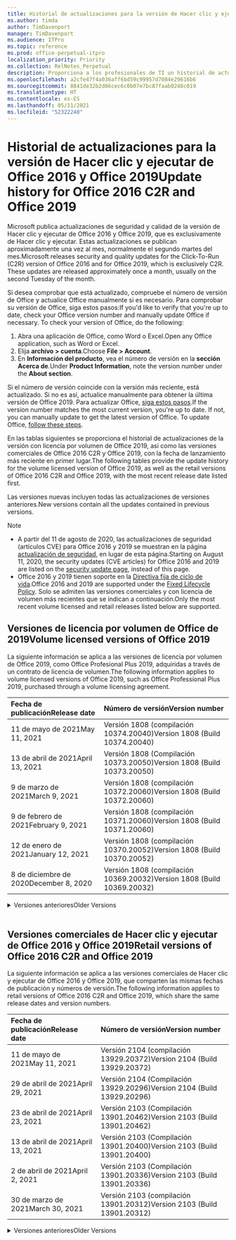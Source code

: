 ```yaml
---
title: Historial de actualizaciones para la versión de Hacer clic y ejecutar de Office 2016 y Office 2019
ms.author: timda
author: TimDavenport
manager: TimDavenport
ms.audience: ITPro
ms.topic: reference
ms.prod: office-perpetual-itpro
localization_priority: Priority
ms.collection: RelNotes_Perpetual
description: Proporciona a los profesionales de TI un historial de actualizaciones para las versiones permanentes de Office 2016 y Office 2019 que usan Hacer clic y ejecutar.
ms.openlocfilehash: a2cfe47f4a036aff6bd59c99957d7084e29616b6
ms.sourcegitcommit: 8841de32b2d66cec6c0b07e7bc87faab0248c019
ms.translationtype: HT
ms.contentlocale: es-ES
ms.lasthandoff: 05/11/2021
ms.locfileid: "52322240"
---
```

# <a name="update-history-for-office-2016-c2r-and-office-2019"></a><span data-ttu-id="39fc8-103">Historial de actualizaciones para la versión de Hacer clic y ejecutar de Office 2016 y Office 2019</span><span class="sxs-lookup"><span data-stu-id="39fc8-103">Update history for Office 2016 C2R and Office 2019</span></span>

<span data-ttu-id="39fc8-p101">Microsoft publica actualizaciones de seguridad y calidad de la versión de Hacer clic y ejecutar de Office 2016 y Office 2019, que es exclusivamente de Hacer clic y ejecutar. Estas actualizaciones se publican aproximadamente una vez al mes, normalmente el segundo martes del mes.</span><span class="sxs-lookup"><span data-stu-id="39fc8-p101">Microsoft releases security and quality updates for the Click-To-Run (C2R) version of Office 2016 and for Office 2019, which is exclusively C2R. These updates are released approximately once a month, usually on the second Tuesday of the month.</span></span>

<span data-ttu-id="39fc8-p102">Si desea comprobar que está actualizado, compruebe el número de versión de Office y actualice Office manualmente si es necesario. Para comprobar su versión de Office, siga estos pasos:</span><span class="sxs-lookup"><span data-stu-id="39fc8-p102">If you'd like to verify that you're up to date, check your Office version number and manually update Office if necessary. To check your version of Office, do the following:</span></span>

  1.    <span data-ttu-id="39fc8-108">Abra una aplicación de Office, como Word o Excel.</span><span class="sxs-lookup"><span data-stu-id="39fc8-108">Open any Office application, such as Word or Excel.</span></span>
  2.    <span data-ttu-id="39fc8-109">Elija **archivo > cuenta**.</span><span class="sxs-lookup"><span data-stu-id="39fc8-109">Choose **File > Account**.</span></span>
  3.    <span data-ttu-id="39fc8-110">En **Información del producto**, vea el número de versión en la **sección Acerca de**.</span><span class="sxs-lookup"><span data-stu-id="39fc8-110">Under **Product Information**, note the version number under the **About section**.</span></span>

<span data-ttu-id="39fc8-p103">Si el número de versión coincide con la versión más reciente, está actualizado. Si no es así, actualice manualmente para obtener la última versión de Office 2019. Para actualizar Office, [siga estos pasos](https://support.office.com/article/2ab296f3-7f03-43a2-8e50-46de917611c5).</span><span class="sxs-lookup"><span data-stu-id="39fc8-p103">If the version number matches the most current version, you're up to date. If not, you can manually update to get the latest version of Office. To update Office, [follow these steps](https://support.office.com/article/2ab296f3-7f03-43a2-8e50-46de917611c5).</span></span>


<span data-ttu-id="39fc8-114">En las tablas siguientes se proporciona el historial de actualizaciones de la versión con licencia por volumen de Office 2019, así como las versiones comerciales de Office 2016 C2R y Office 2019, con la fecha de lanzamiento más reciente en primer lugar.</span><span class="sxs-lookup"><span data-stu-id="39fc8-114">The following tables provide the update history for the volume licensed version of Office 2019, as well as the retail versions of Office 2016 C2R and Office 2019, with the most recent release date listed first.</span></span>

<span data-ttu-id="39fc8-115">Las versiones nuevas incluyen todas las actualizaciones de versiones anteriores.</span><span class="sxs-lookup"><span data-stu-id="39fc8-115">New versions contain all the updates contained in previous versions.</span></span>


 > [!NOTE]
> - <span data-ttu-id="39fc8-116">A partir del 11 de agosto de 2020, las actualizaciones de seguridad (artículos CVE) para Office 2016 y 2019 se muestran en la página [actualización de seguridad](./microsoft365-apps-security-updates.md), en lugar de esta página.</span><span class="sxs-lookup"><span data-stu-id="39fc8-116">Starting on August 11, 2020, the security updates (CVE articles) for Office 2016 and 2019 are listed on the [security update page](./microsoft365-apps-security-updates.md), instead of this page.</span></span> 
> - <span data-ttu-id="39fc8-117">Office 2016 y 2019 tienen soporte en la [Directiva fija de ciclo de vida](/lifecycle/policies/fixed).</span><span class="sxs-lookup"><span data-stu-id="39fc8-117">Office 2016 and 2019 are supported under the [Fixed Lifecycle Policy](/lifecycle/policies/fixed).</span></span> <span data-ttu-id="39fc8-118">Solo se admiten las versiones comerciales y con licencia de volumen más recientes que se indican a continuación.</span><span class="sxs-lookup"><span data-stu-id="39fc8-118">Only the most recent volume licensed and retail releases listed below are supported.</span></span>


## <a name="volume-licensed-versions-of-office-2019"></a><span data-ttu-id="39fc8-119">Versiones de licencia por volumen de Office de 2019</span><span class="sxs-lookup"><span data-stu-id="39fc8-119">Volume licensed versions of Office 2019</span></span>
<span data-ttu-id="39fc8-120">La siguiente información se aplica a las versiones de licencia por volumen de Office 2019, como Office Profesional Plus 2019, adquiridas a través de un contrato de licencia de volumen.</span><span class="sxs-lookup"><span data-stu-id="39fc8-120">The following information applies to volume licensed versions of Office 2019, such as Office Professional Plus 2019, purchased through a volume licensing agreement.</span></span>

[//]: # (NO QUITAR EL INICIO DE LA TABLA DE LICENCIAS POR VOLUMEN)


|<span data-ttu-id="39fc8-122">**Fecha de publicación**</span><span class="sxs-lookup"><span data-stu-id="39fc8-122">**Release date**</span></span>|<span data-ttu-id="39fc8-123">**Número de versión**</span><span class="sxs-lookup"><span data-stu-id="39fc8-123">**Version number**</span></span>|
|:-----|:-----|
|<span data-ttu-id="39fc8-124">11 de mayo de 2021</span><span class="sxs-lookup"><span data-stu-id="39fc8-124">May 11, 2021</span></span>|<span data-ttu-id="39fc8-125">Versión 1808 (compilación 10374.20040)</span><span class="sxs-lookup"><span data-stu-id="39fc8-125">Version 1808 (Build 10374.20040)</span></span>|
|<span data-ttu-id="39fc8-126">13 de abril de 2021</span><span class="sxs-lookup"><span data-stu-id="39fc8-126">April 13, 2021</span></span>|<span data-ttu-id="39fc8-127">Versión 1808 (Compilación 10373.20050)</span><span class="sxs-lookup"><span data-stu-id="39fc8-127">Version 1808 (Build 10373.20050)</span></span>|
|<span data-ttu-id="39fc8-128">9 de marzo de 2021</span><span class="sxs-lookup"><span data-stu-id="39fc8-128">March 9, 2021</span></span>|<span data-ttu-id="39fc8-129">Versión 1808 (compilación 10372.20060)</span><span class="sxs-lookup"><span data-stu-id="39fc8-129">Version 1808 (Build 10372.20060)</span></span>|
|<span data-ttu-id="39fc8-130">9 de febrero de 2021</span><span class="sxs-lookup"><span data-stu-id="39fc8-130">February 9, 2021</span></span>|<span data-ttu-id="39fc8-131">Versión 1808 (compilación 10371.20060)</span><span class="sxs-lookup"><span data-stu-id="39fc8-131">Version 1808 (Build 10371.20060)</span></span>|
|<span data-ttu-id="39fc8-132">12 de enero de 2021</span><span class="sxs-lookup"><span data-stu-id="39fc8-132">January 12, 2021</span></span>|<span data-ttu-id="39fc8-133">Versión 1808 (compilación 10370.20052)</span><span class="sxs-lookup"><span data-stu-id="39fc8-133">Version 1808 (Build 10370.20052)</span></span>|
|<span data-ttu-id="39fc8-134">8 de diciembre de 2020</span><span class="sxs-lookup"><span data-stu-id="39fc8-134">December 8, 2020</span></span>|<span data-ttu-id="39fc8-135">Versión 1808 (compilación 10369.20032)</span><span class="sxs-lookup"><span data-stu-id="39fc8-135">Version 1808 (Build 10369.20032)</span></span>|


[//]: # (NO QUITAR EL FINAL DE LA TABLA DE LICENCIAS POR VOLUMEN)

<details>
<summary><span data-ttu-id="39fc8-137">Versiones anteriores</span><span class="sxs-lookup"><span data-stu-id="39fc8-137">Older Versions</span></span></summary>
 

[//]: # (NO QUITAR EL INICIO DE LA ANTIGUA TABLA DE LICENCIAS POR VOLUMEN)


|<span data-ttu-id="39fc8-139">**Fecha de publicación**</span><span class="sxs-lookup"><span data-stu-id="39fc8-139">**Release date**</span></span>|<span data-ttu-id="39fc8-140">**Número de versión**</span><span class="sxs-lookup"><span data-stu-id="39fc8-140">**Version number**</span></span>|
|:-----|:-----|
|<span data-ttu-id="39fc8-141">10 de noviembre de 2020</span><span class="sxs-lookup"><span data-stu-id="39fc8-141">November 10, 2020</span></span>|<span data-ttu-id="39fc8-142">Versión 1808 (compilación 10368.20035)</span><span class="sxs-lookup"><span data-stu-id="39fc8-142">Version 1808 (Build 10368.20035)</span></span>|
|<span data-ttu-id="39fc8-143">13 de octubre de 2020</span><span class="sxs-lookup"><span data-stu-id="39fc8-143">October 13, 2020</span></span>|<span data-ttu-id="39fc8-144">Versión 1808 (compilación 10367.20048)</span><span class="sxs-lookup"><span data-stu-id="39fc8-144">Version 1808 (Build 10367.20048)</span></span>|
|<span data-ttu-id="39fc8-145">8 de septiembre de 2020</span><span class="sxs-lookup"><span data-stu-id="39fc8-145">September 8, 2020</span></span>|<span data-ttu-id="39fc8-146">Versión 1808 (compilación 10366.20016)</span><span class="sxs-lookup"><span data-stu-id="39fc8-146">Version 1808 (Build 10366.20016)</span></span>|
|<span data-ttu-id="39fc8-147">11 de agosto de 2020</span><span class="sxs-lookup"><span data-stu-id="39fc8-147">August 11, 2020</span></span>|<span data-ttu-id="39fc8-148">Versión 1808 (compilación 10364.20059)</span><span class="sxs-lookup"><span data-stu-id="39fc8-148">Version 1808 (Build 10364.20059)</span></span>|
|<span data-ttu-id="39fc8-149">14 de julio de 2020</span><span class="sxs-lookup"><span data-stu-id="39fc8-149">July 14, 2020</span></span>   |<span data-ttu-id="39fc8-150">Versión 1808 (Compilación 10363.20015)</span><span class="sxs-lookup"><span data-stu-id="39fc8-150">Version 1808 (Build 10363.20015)</span></span>  |
|<span data-ttu-id="39fc8-151">9 de junio de 2020</span><span class="sxs-lookup"><span data-stu-id="39fc8-151">June 9, 2020</span></span>   |<span data-ttu-id="39fc8-152">Versión 1808 (compilación 10361.20002)</span><span class="sxs-lookup"><span data-stu-id="39fc8-152">Version 1808 (Build 10361.20002)</span></span>  |
|<span data-ttu-id="39fc8-153">12 de mayo de 2020</span><span class="sxs-lookup"><span data-stu-id="39fc8-153">May 12, 2020</span></span>   |<span data-ttu-id="39fc8-154">Versión 1808 (compilación 10359.20023)</span><span class="sxs-lookup"><span data-stu-id="39fc8-154">Version 1808 (Build 10359.20023)</span></span>  |
|<span data-ttu-id="39fc8-155">14 de abril de 2020</span><span class="sxs-lookup"><span data-stu-id="39fc8-155">April 14, 2020</span></span>   |<span data-ttu-id="39fc8-156">Versión 1808 (compilación 10358.20061)</span><span class="sxs-lookup"><span data-stu-id="39fc8-156">Version 1808 (Build 10358.20061)</span></span>  |
|<span data-ttu-id="39fc8-157">10 de marzo de 2020</span><span class="sxs-lookup"><span data-stu-id="39fc8-157">March 10, 2020</span></span>   |<span data-ttu-id="39fc8-158">Versión 1808 (compilación 10357.20081)</span><span class="sxs-lookup"><span data-stu-id="39fc8-158">Version 1808 (Build 10357.20081)</span></span>  |
|<span data-ttu-id="39fc8-159">11 de febrero de 2020</span><span class="sxs-lookup"><span data-stu-id="39fc8-159">February 11, 2020</span></span>   |<span data-ttu-id="39fc8-160">Versión 1808 (compilación 10356.20006)</span><span class="sxs-lookup"><span data-stu-id="39fc8-160">Version 1808 (Build 10356.20006)</span></span>  |


[//]: # (NO QUITAR EL FINAL DE LA ANTIGUA TABLA DE LICENCIAS POR VOLUMEN)

</details>


<br/>

## <a name="retail-versions-of-office-2016-c2r-and-office-2019"></a><span data-ttu-id="39fc8-162">Versiones comerciales de Hacer clic y ejecutar de Office 2016 y Office 2019</span><span class="sxs-lookup"><span data-stu-id="39fc8-162">Retail versions of Office 2016 C2R and Office 2019</span></span>
<span data-ttu-id="39fc8-163">La siguiente información se aplica a las versiones comerciales de Hacer clic y ejecutar de Office 2016 y Office 2019, que comparten las mismas fechas de publicación y números de versión.</span><span class="sxs-lookup"><span data-stu-id="39fc8-163">The following information applies to retail versions of Office 2016 C2R and Office 2019, which share the same release dates and version numbers.</span></span>

[//]: # (NO QUITAR EL INICIO DE LA TABLA DE VENTAS AL POR MENOR)


|<span data-ttu-id="39fc8-165">**Fecha de publicación**</span><span class="sxs-lookup"><span data-stu-id="39fc8-165">**Release date**</span></span>|<span data-ttu-id="39fc8-166">**Número de versión**</span><span class="sxs-lookup"><span data-stu-id="39fc8-166">**Version number**</span></span>|
|:-----|:-----|
|<span data-ttu-id="39fc8-167">11 de mayo de 2021</span><span class="sxs-lookup"><span data-stu-id="39fc8-167">May 11, 2021</span></span>|<span data-ttu-id="39fc8-168">Versión 2104 (compilación 13929.20372)</span><span class="sxs-lookup"><span data-stu-id="39fc8-168">Version 2104 (Build 13929.20372)</span></span>|
|<span data-ttu-id="39fc8-169">29 de abril de 2021</span><span class="sxs-lookup"><span data-stu-id="39fc8-169">April 29, 2021</span></span>|<span data-ttu-id="39fc8-170">Versión 2104 (Compilación 13929.20296)</span><span class="sxs-lookup"><span data-stu-id="39fc8-170">Version 2104 (Build 13929.20296)</span></span>|
|<span data-ttu-id="39fc8-171">23 de abril de 2021</span><span class="sxs-lookup"><span data-stu-id="39fc8-171">April 23, 2021</span></span>|<span data-ttu-id="39fc8-172">Versión 2103 (Compilación 13901.20462)</span><span class="sxs-lookup"><span data-stu-id="39fc8-172">Version 2103 (Build 13901.20462)</span></span>|
|<span data-ttu-id="39fc8-173">13 de abril de 2021</span><span class="sxs-lookup"><span data-stu-id="39fc8-173">April 13, 2021</span></span>|<span data-ttu-id="39fc8-174">Versión 2103 (Compilación 13901.20400)</span><span class="sxs-lookup"><span data-stu-id="39fc8-174">Version 2103 (Build 13901.20400)</span></span>|
|<span data-ttu-id="39fc8-175">2 de abril de 2021</span><span class="sxs-lookup"><span data-stu-id="39fc8-175">April 2, 2021</span></span>|<span data-ttu-id="39fc8-176">Versión 2103 (Compilación 13901.20336)</span><span class="sxs-lookup"><span data-stu-id="39fc8-176">Version 2103 (Build 13901.20336)</span></span>|
|<span data-ttu-id="39fc8-177">30 de marzo de 2021</span><span class="sxs-lookup"><span data-stu-id="39fc8-177">March 30, 2021</span></span>|<span data-ttu-id="39fc8-178">Versión 2103 (compilación 13901.20312)</span><span class="sxs-lookup"><span data-stu-id="39fc8-178">Version 2103 (Build 13901.20312)</span></span>|


[//]: # (NO QUITAR EL FINAL DE LA TABLA DE VENTAS AL POR MENOR)

<details>
<summary><span data-ttu-id="39fc8-180">Versiones anteriores</span><span class="sxs-lookup"><span data-stu-id="39fc8-180">Older Versions</span></span></summary>
 

[//]: # (NO QUITAR EL INICIO DE LA ANTIGUA TABLA DE VENTAS AL POR MENOR)


|<span data-ttu-id="39fc8-182">**Fecha de publicación**</span><span class="sxs-lookup"><span data-stu-id="39fc8-182">**Release date**</span></span>|<span data-ttu-id="39fc8-183">**Número de versión**</span><span class="sxs-lookup"><span data-stu-id="39fc8-183">**Version number**</span></span>|
|:-----|:-----|
|<span data-ttu-id="39fc8-184">18 de marzo de 2021</span><span class="sxs-lookup"><span data-stu-id="39fc8-184">March 18, 2021</span></span>|<span data-ttu-id="39fc8-185">Versión 2102 (compilación 13801.20360)</span><span class="sxs-lookup"><span data-stu-id="39fc8-185">Version 2102 (Build 13801.20360)</span></span>|
|<span data-ttu-id="39fc8-186">9 de marzo de 2021</span><span class="sxs-lookup"><span data-stu-id="39fc8-186">March 9, 2021</span></span>|<span data-ttu-id="39fc8-187">Versión 2102 (compilación 13801.20294)</span><span class="sxs-lookup"><span data-stu-id="39fc8-187">Version 2102 (Build 13801.20294)</span></span>|
|<span data-ttu-id="39fc8-188">1 de marzo de 2021</span><span class="sxs-lookup"><span data-stu-id="39fc8-188">March 1, 2021</span></span>|<span data-ttu-id="39fc8-189">Versión 2102 (compilación 13801.20266)</span><span class="sxs-lookup"><span data-stu-id="39fc8-189">Version 2102 (Build 13801.20266)</span></span>|
|<span data-ttu-id="39fc8-190">16 de febrero de 2021</span><span class="sxs-lookup"><span data-stu-id="39fc8-190">February 16, 2021</span></span>|<span data-ttu-id="39fc8-191">Versión 2101 (compilación 13628.20448)</span><span class="sxs-lookup"><span data-stu-id="39fc8-191">Version 2101 (Build 13628.20448)</span></span>|
|<span data-ttu-id="39fc8-192">9 de febrero de 2021</span><span class="sxs-lookup"><span data-stu-id="39fc8-192">February 9, 2021</span></span>|<span data-ttu-id="39fc8-193">Versión 2101 (Compilación 13628.20380)</span><span class="sxs-lookup"><span data-stu-id="39fc8-193">Version 2101 (Build 13628.20380)</span></span>|
|<span data-ttu-id="39fc8-194">26 de enero de 2021</span><span class="sxs-lookup"><span data-stu-id="39fc8-194">January 26, 2021</span></span>|<span data-ttu-id="39fc8-195">Versión 2101 (Compilación 13628.20274)</span><span class="sxs-lookup"><span data-stu-id="39fc8-195">Version 2101 (Build 13628.20274)</span></span>|
|<span data-ttu-id="39fc8-196">21 de enero de 2021</span><span class="sxs-lookup"><span data-stu-id="39fc8-196">January 21, 2021</span></span>|<span data-ttu-id="39fc8-197">Versión 2012 (compilación 13530.20440)</span><span class="sxs-lookup"><span data-stu-id="39fc8-197">Version 2012 (Build 13530.20440)</span></span>|
|<span data-ttu-id="39fc8-198">12 de enero de 2021</span><span class="sxs-lookup"><span data-stu-id="39fc8-198">January 12, 2021</span></span>|<span data-ttu-id="39fc8-199">Versión 2012 (compilación 13530.20376)</span><span class="sxs-lookup"><span data-stu-id="39fc8-199">Version 2012 (Build 13530.20376)</span></span>|
|<span data-ttu-id="39fc8-200">5 de enero de 2021</span><span class="sxs-lookup"><span data-stu-id="39fc8-200">January 5, 2021</span></span>|<span data-ttu-id="39fc8-201">Versión 2012 (compilación 13530.20316)</span><span class="sxs-lookup"><span data-stu-id="39fc8-201">Version 2012 (Build 13530.20316)</span></span>|
|<span data-ttu-id="39fc8-202">21 de diciembre de 2020</span><span class="sxs-lookup"><span data-stu-id="39fc8-202">December 21, 2020</span></span>|<span data-ttu-id="39fc8-203">Versión 2011 (compilación 13426.20404)</span><span class="sxs-lookup"><span data-stu-id="39fc8-203">Version 2011 (Build 13426.20404)</span></span>|
|<span data-ttu-id="39fc8-204">8 de diciembre de 2020</span><span class="sxs-lookup"><span data-stu-id="39fc8-204">December 8, 2020</span></span>|<span data-ttu-id="39fc8-205">Versión 2011 (compilación 13426.20332)</span><span class="sxs-lookup"><span data-stu-id="39fc8-205">Version 2011 (Build 13426.20332)</span></span>|
|<span data-ttu-id="39fc8-206">2 de diciembre de 2020</span><span class="sxs-lookup"><span data-stu-id="39fc8-206">December 2, 2020</span></span>|<span data-ttu-id="39fc8-207">Versión 2011 (compilación 13426.20308)</span><span class="sxs-lookup"><span data-stu-id="39fc8-207">Version 2011 (Build 13426.20308)</span></span>|
|<span data-ttu-id="39fc8-208">30 de noviembre de 2020</span><span class="sxs-lookup"><span data-stu-id="39fc8-208">November 30, 2020</span></span>|<span data-ttu-id="39fc8-209">Versión 2011 (compilación 13426.20294)</span><span class="sxs-lookup"><span data-stu-id="39fc8-209">Version 2011 (Build 13426.20294)</span></span>|
|<span data-ttu-id="39fc8-210">23 de noviembre de 2020</span><span class="sxs-lookup"><span data-stu-id="39fc8-210">November 23, 2020</span></span>|<span data-ttu-id="39fc8-211">Versión 2011 (compilación 13426.20274)</span><span class="sxs-lookup"><span data-stu-id="39fc8-211">Version 2011 (Build 13426.20274)</span></span>|
|<span data-ttu-id="39fc8-212">17 de noviembre de 2020</span><span class="sxs-lookup"><span data-stu-id="39fc8-212">November 17, 2020</span></span>|<span data-ttu-id="39fc8-213">Versión 2010 (compilación 13328.20408)</span><span class="sxs-lookup"><span data-stu-id="39fc8-213">Version 2010 (Build 13328.20408)</span></span>|
|<span data-ttu-id="39fc8-214">10 de noviembre de 2020</span><span class="sxs-lookup"><span data-stu-id="39fc8-214">November 10, 2020</span></span>|<span data-ttu-id="39fc8-215">Versión 2010 (compilación 13328.20356)</span><span class="sxs-lookup"><span data-stu-id="39fc8-215">Version 2010 (Build 13328.20356)</span></span>|
|<span data-ttu-id="39fc8-216">27 de octubre de 2020</span><span class="sxs-lookup"><span data-stu-id="39fc8-216">October 27, 2020</span></span>|<span data-ttu-id="39fc8-217">Versión 2010 (compilación 13328.20292)</span><span class="sxs-lookup"><span data-stu-id="39fc8-217">Version 2010 (Build 13328.20292)</span></span>|
|<span data-ttu-id="39fc8-218">21 de octubre de 2020</span><span class="sxs-lookup"><span data-stu-id="39fc8-218">October 21, 2020</span></span>|<span data-ttu-id="39fc8-219">Versión 2009 (compilación 13231.20418)</span><span class="sxs-lookup"><span data-stu-id="39fc8-219">Version 2009 (Build 13231.20418)</span></span>|
|<span data-ttu-id="39fc8-220">13 de octubre de 2020</span><span class="sxs-lookup"><span data-stu-id="39fc8-220">October 13, 2020</span></span>|<span data-ttu-id="39fc8-221">Versión 2009 (compilación 13231.20390)</span><span class="sxs-lookup"><span data-stu-id="39fc8-221">Version 2009 (Build 13231.20390)</span></span>|
|<span data-ttu-id="39fc8-222">8 de octubre de 2020</span><span class="sxs-lookup"><span data-stu-id="39fc8-222">October 8, 2020</span></span>|<span data-ttu-id="39fc8-223">Versión 2009 (compilación 13231.20368)</span><span class="sxs-lookup"><span data-stu-id="39fc8-223">Version 2009 (Build 13231.20368)</span></span>|
|<span data-ttu-id="39fc8-224">28 de septiembre de 2020</span><span class="sxs-lookup"><span data-stu-id="39fc8-224">September 28, 2020</span></span>|<span data-ttu-id="39fc8-225">Versión 2009 (Compilación 13231.20262)</span><span class="sxs-lookup"><span data-stu-id="39fc8-225">Version 2009 (Build 13231.20262)</span></span>|
|<span data-ttu-id="39fc8-226">22 de septiembre de 2020</span><span class="sxs-lookup"><span data-stu-id="39fc8-226">September 22, 2020</span></span>|<span data-ttu-id="39fc8-227">Versión 2008 (Compilación 13127.20508)</span><span class="sxs-lookup"><span data-stu-id="39fc8-227">Version 2008 (Build 13127.20508)</span></span>|
|<span data-ttu-id="39fc8-228">9 de septiembre de 2020</span><span class="sxs-lookup"><span data-stu-id="39fc8-228">September 9, 2020</span></span>|<span data-ttu-id="39fc8-229">Versión 2008 (Compilación 13127.20408)</span><span class="sxs-lookup"><span data-stu-id="39fc8-229">Version 2008 (Build 13127.20408)</span></span>|
|<span data-ttu-id="39fc8-230">31 de agosto de 2020</span><span class="sxs-lookup"><span data-stu-id="39fc8-230">August 31, 2020</span></span>|<span data-ttu-id="39fc8-231">Versión 2008 (compilación 13127.20296)</span><span class="sxs-lookup"><span data-stu-id="39fc8-231">Version 2008 (Build 13127.20296)</span></span>|
|<span data-ttu-id="39fc8-232">25 de agosto de 2020</span><span class="sxs-lookup"><span data-stu-id="39fc8-232">August 25, 2020</span></span>|<span data-ttu-id="39fc8-233">Versión 2007 (compilación 13029.20460)</span><span class="sxs-lookup"><span data-stu-id="39fc8-233">Version 2007 (Build 13029.20460)</span></span>|
|<span data-ttu-id="39fc8-234">11 de agosto de 2020</span><span class="sxs-lookup"><span data-stu-id="39fc8-234">August 11, 2020</span></span>|<span data-ttu-id="39fc8-235">Versión 2007 (compilación 13029.20344)</span><span class="sxs-lookup"><span data-stu-id="39fc8-235">Version 2007 (Build 13029.20344)</span></span>|
|<span data-ttu-id="39fc8-236">30 de julio de 2020</span><span class="sxs-lookup"><span data-stu-id="39fc8-236">July 30, 2020</span></span>|<span data-ttu-id="39fc8-237">Versión 2007 (compilación 13029.20308)</span><span class="sxs-lookup"><span data-stu-id="39fc8-237">Version 2007 (Build 13029.20308)</span></span>  |
|<span data-ttu-id="39fc8-238">28 de julio de 2020</span><span class="sxs-lookup"><span data-stu-id="39fc8-238">July 28, 2020</span></span>|<span data-ttu-id="39fc8-239">Versión 2006 (compilación 13001.20498)</span><span class="sxs-lookup"><span data-stu-id="39fc8-239">Version 2006 (Build 13001.20498)</span></span>  |
|<span data-ttu-id="39fc8-240">14 de julio de 2020</span><span class="sxs-lookup"><span data-stu-id="39fc8-240">July 14, 2020</span></span>|<span data-ttu-id="39fc8-241">Versión 2006 (Compilación 13001.20384)</span><span class="sxs-lookup"><span data-stu-id="39fc8-241">Version 2006 (Build 13001.20384)</span></span>  |
|<span data-ttu-id="39fc8-242">30 de junio de 2020</span><span class="sxs-lookup"><span data-stu-id="39fc8-242">June 30, 2020</span></span>|<span data-ttu-id="39fc8-243">Versión 2006 (compilación 13001.20266)</span><span class="sxs-lookup"><span data-stu-id="39fc8-243">Version 2006 (Build 13001.20266)</span></span>  |
|<span data-ttu-id="39fc8-244">24 de junio de 2020</span><span class="sxs-lookup"><span data-stu-id="39fc8-244">June 24, 2020</span></span>|<span data-ttu-id="39fc8-245">Versión 2005 (compilación 12827.20470)</span><span class="sxs-lookup"><span data-stu-id="39fc8-245">Version 2005 (Build 12827.20470)</span></span>  |
|<span data-ttu-id="39fc8-246">9 de junio de 2020</span><span class="sxs-lookup"><span data-stu-id="39fc8-246">June 9, 2020</span></span>|<span data-ttu-id="39fc8-247">Versión 2005 (compilación 12827.20336)</span><span class="sxs-lookup"><span data-stu-id="39fc8-247">Version 2005 (Build 12827.20336)</span></span>  |
|<span data-ttu-id="39fc8-248">2 de junio de 2020</span><span class="sxs-lookup"><span data-stu-id="39fc8-248">June 2, 2020</span></span>|<span data-ttu-id="39fc8-249">Versión 2005 (compilación 12827.20268)</span><span class="sxs-lookup"><span data-stu-id="39fc8-249">Version 2005 (Build 12827.20268)</span></span>  |
|<span data-ttu-id="39fc8-250">21 de mayo de 2020</span><span class="sxs-lookup"><span data-stu-id="39fc8-250">May 21, 2020</span></span>|<span data-ttu-id="39fc8-251">Versión 2004 (compilación 12730.20352)</span><span class="sxs-lookup"><span data-stu-id="39fc8-251">Version 2004 (Build 12730.20352)</span></span>  |
|<span data-ttu-id="39fc8-252">12 de mayo de 2020</span><span class="sxs-lookup"><span data-stu-id="39fc8-252">May 12, 2020</span></span>|<span data-ttu-id="39fc8-253">Versión 2004 (compilación 12730.20270)</span><span class="sxs-lookup"><span data-stu-id="39fc8-253">Version 2004 (Build 12730.20270)</span></span>  |
|<span data-ttu-id="39fc8-254">4 de mayo de 2020</span><span class="sxs-lookup"><span data-stu-id="39fc8-254">May 4, 2020</span></span>|<span data-ttu-id="39fc8-255">Versión 2004 (Compilación 12730.20250)</span><span class="sxs-lookup"><span data-stu-id="39fc8-255">Version 2004 (Build 12730.20250)</span></span>  |
|<span data-ttu-id="39fc8-256">29 de abril de 2020</span><span class="sxs-lookup"><span data-stu-id="39fc8-256">April 29, 2020</span></span>|<span data-ttu-id="39fc8-257">Versión 2004 (compilación 12730.20236)</span><span class="sxs-lookup"><span data-stu-id="39fc8-257">Version 2004 (Build 12730.20236)</span></span>  |
|<span data-ttu-id="39fc8-258">15 de abril de 2020</span><span class="sxs-lookup"><span data-stu-id="39fc8-258">April 15, 2020</span></span>|<span data-ttu-id="39fc8-259">Versión 2003 (compilación 12624.20466)</span><span class="sxs-lookup"><span data-stu-id="39fc8-259">Version 2003 (Build 12624.20466)</span></span>  |
|<span data-ttu-id="39fc8-260">14 de abril de 2020</span><span class="sxs-lookup"><span data-stu-id="39fc8-260">April 14, 2020</span></span>|<span data-ttu-id="39fc8-261">Versión 2003 (compilación 12624.20442)</span><span class="sxs-lookup"><span data-stu-id="39fc8-261">Version 2003 (Build 12624.20442)</span></span>  |
|<span data-ttu-id="39fc8-262">31 de marzo de 2020</span><span class="sxs-lookup"><span data-stu-id="39fc8-262">March 31, 2020</span></span>|<span data-ttu-id="39fc8-263">Versión 2003 (compilación 12624.20382)</span><span class="sxs-lookup"><span data-stu-id="39fc8-263">Version 2003 (Build 12624.20382)</span></span>  |
|<span data-ttu-id="39fc8-264">25 de marzo de 2020</span><span class="sxs-lookup"><span data-stu-id="39fc8-264">March 25, 2020</span></span>|<span data-ttu-id="39fc8-265">Versión 2003 (compilación 12624.20320)</span><span class="sxs-lookup"><span data-stu-id="39fc8-265">Version 2003 (Build 12624.20320)</span></span>  |
|<span data-ttu-id="39fc8-266">10 de marzo de 2020</span><span class="sxs-lookup"><span data-stu-id="39fc8-266">March 10, 2020</span></span>|<span data-ttu-id="39fc8-267">Versión 2002 (compilación 12527.20278)</span><span class="sxs-lookup"><span data-stu-id="39fc8-267">Version 2002 (Build 12527.20278)</span></span>  |
|<span data-ttu-id="39fc8-268">1 de marzo de 2020</span><span class="sxs-lookup"><span data-stu-id="39fc8-268">March 1, 2020</span></span>   |<span data-ttu-id="39fc8-269">Versión 2002 (compilación 12527.20242)</span><span class="sxs-lookup"><span data-stu-id="39fc8-269">Version 2002 (Build 12527.20242)</span></span>  |


[//]: # (NO QUITAR EL FINAL DE LA ANTIGUA TABLA DE VENTAS AL POR MENOR)


</details>